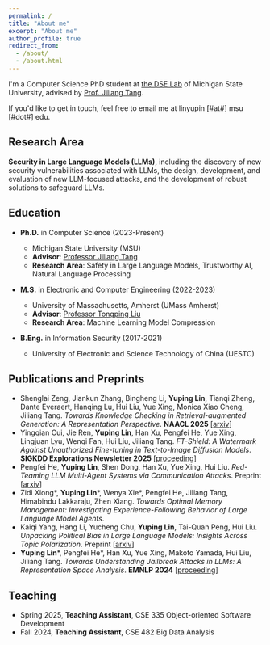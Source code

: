 ```yaml
---
permalink: /
title: "About me"
excerpt: "About me"
author_profile: true
redirect_from:
  - /about/
  - /about.html
---
```


I'm a Computer Science PhD student at [the DSE Lab](https://dse.cse.msu.edu/) of Michigan State University, advised by [Prof. Jiliang Tang](https://www.cse.msu.edu/~tangjili/).

<!-- My research field lies in Trustworthy AI, seeking to develop artificial intelligence systems that are safe, reliable, transparent, explainable, accountable, and free from biases. I also maintain a broad interest in Natural Language Processing (NLP). -->

<!-- For a comprehensive view of my background and achievements, please click on my [**"CV"** page](https://yuplin2333.github.io/cv/). -->

If you'd like to get in touch, feel free to email me at linyupin \[#at#\] msu \[#dot#\] edu.

## Research Area

**Security in Large Language Models (LLMs)**, including the discovery of new security vulnerabilities
associated with LLMs, the design, development, and evaluation of new LLM-focused attacks, and the
development of robust solutions to safeguard LLMs.

## Education

* **Ph.D.** in Computer Science (2023-Present)
  * Michigan State University (MSU)
  * **Advisor**: [Professor Jiliang Tang](https://www.cse.msu.edu/~tangjili/)
  * **Research Area**: Safety in Large Language Models, Trustworthy AI, Natural Language Processing

* **M.S.** in Electronic and Computer Engineering (2022-2023)
  * University of Massachusetts, Amherst (UMass Amherst)
  * **Advisor**: [Professor Tongping Liu](https://people.umass.edu/tongping/index.html)
  * **Research Area**: Machine Learning Model Compression
  <!-- * **GPA**: 3.95/4.0 -->

* **B.Eng.** in Information Security (2017-2021)
  * University of Electronic and Science Technology of China (UESTC)
  <!-- * **GPA**: 3.79/4.0 -->

<!-- ## Publications

### Conferences

* \[EMNLP 2024 Main\] **Lin, Y.**, He, P., Xu, H., Xing, Y., Yamada, M., Liu, H., & Tang, J. (2024). Towards Understanding Jailbreak Attacks in LLMs: A Representation Space Analysis. arXiv preprint arXiv:2406.10794. ([proceeding](https://aclanthology.org/2024.emnlp-main.401/)) ([arxiv](https://arxiv.org/abs/2406.10794)) ([pdf](https://aclanthology.org/2024.emnlp-main.401.pdf))

### Preprints

* Yang, K., Li, H., Chu, Y., **Lin, Y.**, Peng, T. Q., & Liu, H. (2024). Unpacking Political Bias in Large Language Models: Insights Across Topic Polarization. arXiv preprint arXiv:2412.16746. ([arxiv](https://arxiv.org/abs/2412.16746))

* Zeng, S., Zhang, J., Li, B., **Lin, Y.**, Zheng, T., Everaert, D., ... & Tang, J. (2024). Towards Knowledge Checking in Retrieval-augmented Generation: A Representation Perspective. arXiv preprint arXiv:2411.14572. ([arxiv](https://arxiv.org/abs/2411.14572))

* Cui, Y., Ren, J., **Lin, Y.**, Xu, H., He, P., Xing, Y., ... & Tang, J. (2023). Ft-shield: A watermark against unauthorized fine-tuning in text-to-image diffusion models. arXiv preprint arXiv:2310.02401. ([arxiv](https://arxiv.org/abs/2310.02401)) -->

## Publications and Preprints

* Shenglai Zeng, Jiankun Zhang, Bingheng Li, **Yuping Lin**, Tianqi Zheng, Dante Everaert, Hanqing Lu, Hui Liu, Yue Xing, Monica Xiao Cheng, Jiliang Tang. *Towards Knowledge Checking in Retrieval-augmented Generation: A Representation Perspective*. **NAACL 2025** [[arxiv](https://arxiv.org/abs/2411.14572)]
* Yingqian Cui, Jie Ren, **Yuping Lin**, Han Xu, Pengfei He, Yue Xing, Lingjuan Lyu, Wenqi Fan, Hui Liu, Jiliang Tang. *FT-Shield: A Watermark Against Unauthorized Fine-tuning in Text-to-Image Diffusion Models*. **SIGKDD Explorations Newsletter 2025** [[proceeding](https://dl.acm.org/doi/abs/10.1145/3715073.3715080)]
* Pengfei He, **Yuping Lin**, Shen Dong, Han Xu, Yue Xing, Hui Liu. *Red-Teaming LLM Multi-Agent Systems via Communication Attacks*. Preprint [[arxiv](https://arxiv.org/abs/2502.14847)]
* Zidi Xiong\*, **Yuping Lin**\*, Wenya Xie\*, Pengfei He, Jiliang Tang, Himabindu Lakkaraju, Zhen Xiang. *Towards Optimal Memory Management: Investigating Experience-Following Behavior of Large Language Model Agents*.
* Kaiqi Yang, Hang Li, Yucheng Chu, **Yuping Lin**, Tai-Quan Peng, Hui Liu. *Unpacking Political Bias in Large Language Models: Insights Across Topic Polarization*. Preprint [[arxiv](https://arxiv.org/abs/2412.16746)]
* **Yuping Lin**\*, Pengfei He\*, Han Xu, Yue Xing, Makoto Yamada, Hui Liu, Jiliang Tang. *Towards Understanding Jailbreak Attacks in LLMs: A Representation Space Analysis*. **EMNLP 2024** [[proceeding](https://aclanthology.org/2024.emnlp-main.401/)]

## Teaching

* Spring 2025, **Teaching Assistant**, CSE 335 Object-oriented Software Development
* Fall 2024, **Teaching Assistant**, CSE 482 Big Data Analysis

<!-- ## Honors and Awards

|    Time | Honors and Awards                                                        |
| ------: | :----------------------------------------------------------------------- |
| 12/2019 | Outstanding Student Scholarship in the academic year of 2018-2019, UESTC |
| 12/2018 | Outstanding Student Scholarship in the academic year of 2017-2018, UESTC | -->
